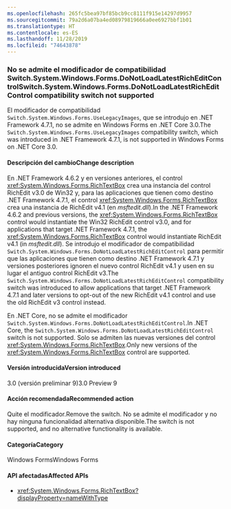 ```yaml
---
ms.openlocfilehash: 265fc5bea97bf85bcb9cc8111f915e14297d9957
ms.sourcegitcommit: 79a2d6a07ba4ed08979819666a0ee6927bbf1b01
ms.translationtype: HT
ms.contentlocale: es-ES
ms.lasthandoff: 11/28/2019
ms.locfileid: "74643878"
---
```

### <a name="switchsystemwindowsformsdonotloadlatestricheditcontrol-compatibility-switch-not-supported"></a><span data-ttu-id="46d31-101">No se admite el modificador de compatibilidad Switch.System.Windows.Forms.DoNotLoadLatestRichEditControl</span><span class="sxs-lookup"><span data-stu-id="46d31-101">Switch.System.Windows.Forms.DoNotLoadLatestRichEditControl compatibility switch not supported</span></span>

<span data-ttu-id="46d31-102">El modificador de compatibilidad `Switch.System.Windows.Forms.UseLegacyImages`, que se introdujo en .NET Framework 4.7.1, no se admite en Windows Forms en .NET Core 3.0.</span><span class="sxs-lookup"><span data-stu-id="46d31-102">The `Switch.System.Windows.Forms.UseLegacyImages` compatibility switch, which was introduced in .NET Framework 4.7.1, is not supported in Windows Forms on .NET Core 3.0.</span></span>

#### <a name="change-description"></a><span data-ttu-id="46d31-103">Descripción del cambio</span><span class="sxs-lookup"><span data-stu-id="46d31-103">Change description</span></span>

<span data-ttu-id="46d31-104">En .NET Framework 4.6.2 y en versiones anteriores, el control <xref:System.Windows.Forms.RichTextBox> crea una instancia del control RichEdit v3.0 de Win32 y, para las aplicaciones que tienen como destino .NET Framework 4.7.1, el control <xref:System.Windows.Forms.RichTextBox> crea una instancia de RichEdit v4.1 (en *msftedit.dll*).</span><span class="sxs-lookup"><span data-stu-id="46d31-104">In the .NET Framework 4.6.2 and previous versions, the <xref:System.Windows.Forms.RichTextBox> control would instantiate the Win32 RichEdit control v3.0, and for applications that target .NET Framework 4.7.1, the  <xref:System.Windows.Forms.RichTextBox> control would instantiate RichEdit v4.1 (in *msftedit.dll*).</span></span> <span data-ttu-id="46d31-105">Se introdujo el modificador de compatibilidad `Switch.System.Windows.Forms.DoNotLoadLatestRichEditControl` para permitir que las aplicaciones que tienen como destino .NET Framework 4.7.1 y versiones posteriores ignoren el nuevo control RichEdit v4.1 y usen en su lugar el antiguo control RichEdit v3.</span><span class="sxs-lookup"><span data-stu-id="46d31-105">The `Switch.System.Windows.Forms.DoNotLoadLatestRichEditControl` compatibility switch was introduced to allow applications that target .NET Framework 4.7.1 and later versions to opt-out of the new RichEdit v4.1 control and use the old RichEdit v3 control instead.</span></span>

<span data-ttu-id="46d31-106">En .NET Core, no se admite el modificador `Switch.System.Windows.Forms.DoNotLoadLatestRichEditControl`.</span><span class="sxs-lookup"><span data-stu-id="46d31-106">In .NET Core, the `Switch.System.Windows.Forms.DoNotLoadLatestRichEditControl` switch is not supported.</span></span> <span data-ttu-id="46d31-107">Solo se admiten las nuevas versiones del control <xref:System.Windows.Forms.RichTextBox>.</span><span class="sxs-lookup"><span data-stu-id="46d31-107">Only new versions of the  <xref:System.Windows.Forms.RichTextBox> control are supported.</span></span>

#### <a name="version-introduced"></a><span data-ttu-id="46d31-108">Versión introducida</span><span class="sxs-lookup"><span data-stu-id="46d31-108">Version introduced</span></span>

<span data-ttu-id="46d31-109">3.0 (versión preliminar 9)</span><span class="sxs-lookup"><span data-stu-id="46d31-109">3.0 Preview 9</span></span>

#### <a name="recommended-action"></a><span data-ttu-id="46d31-110">Acción recomendada</span><span class="sxs-lookup"><span data-stu-id="46d31-110">Recommended action</span></span>

<span data-ttu-id="46d31-111">Quite el modificador.</span><span class="sxs-lookup"><span data-stu-id="46d31-111">Remove the switch.</span></span> <span data-ttu-id="46d31-112">No se admite el modificador y no hay ninguna funcionalidad alternativa disponible.</span><span class="sxs-lookup"><span data-stu-id="46d31-112">The switch is not supported, and no alternative functionality is available.</span></span>

#### <a name="category"></a><span data-ttu-id="46d31-113">Categoría</span><span class="sxs-lookup"><span data-stu-id="46d31-113">Category</span></span>

<span data-ttu-id="46d31-114">Windows Forms</span><span class="sxs-lookup"><span data-stu-id="46d31-114">Windows Forms</span></span>

#### <a name="affected-apis"></a><span data-ttu-id="46d31-115">API afectadas</span><span class="sxs-lookup"><span data-stu-id="46d31-115">Affected APIs</span></span>

- <xref:System.Windows.Forms.RichTextBox?displayProperty=nameWithType>

<!-- 

### Affected APIs

-  `T:System.Windows.Forms.RichTextBox` 

-->
